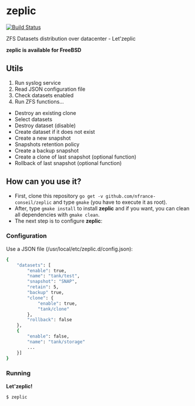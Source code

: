 # zeplic

[![Build Status](https://travis-ci.org/nfrance-conseil/zeplic.svg?branch=master)](https://travis-ci.org/nfrance-conseil/zeplic)

ZFS Datasets distribution over datacenter - Let'zeplic

**zeplic is available for FreeBSD**

## Utils

1. Run syslog service
2. Read JSON configuration file
3. Check datasets enabled
4. Run ZFS functions...
- Destroy an existing clone
- Select datasets
- Destroy dataset (disable)
- Create dataset if it does not exist
- Create a new snapshot
- Snapshots retention policy
- Create a backup snapshot
- Create a clone of last snapshot (optional function)
- Rollback of last snapshot (optional function)

## How can you use it?

- First, clone this repository `go get -v github.com/nfrance-conseil/zeplic` and type `gmake` (you have to execute it as root).
- After, type `gmake install` to install **zeplic** and if you want, you can clean all dependencies with `gmake clean`.
- The next step is to configure **zeplic**:

### Configuration

Use a JSON file (/usr/local/etc/zeplic.d/config.json):

```sh
{
	"datasets": [
		"enable": true,
		"name": "tank/test",
		"snapshot": "SNAP",
		"retain": 5,
		"backup" true,
		"clone": {
			"enable": true,
			"tank/clone"
		},
		"rollback": false
	},
	{
		"enable": false,
		"name": "tank/storage"
		...
	}]
}
```

### Running

**Let'zeplic!**

```sh
$ zeplic
```
